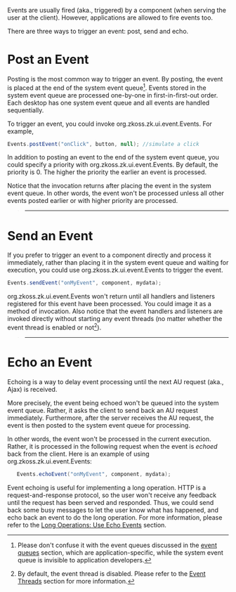 Events are usually fired (aka., triggered) by a component (when serving
the user at the client). However, applications are allowed to fire
events too.

There are three ways to trigger an event: post, send and echo.

# Post an Event

Posting is the most common way to trigger an event. By posting, the
event is placed at the end of the system event queue[^1]. Events stored
in the system event queue are processed one-by-one in first-in-first-out
order. Each desktop has one system event queue and all events are
handled sequentially.

To trigger an event, you could invoke
<javadoc method="postEvent(java.lang.String, org.zkoss.zk.ui.Component, java.lang.Object)">org.zkoss.zk.ui.event.Events</javadoc>.
For example,

```java
Events.postEvent("onClick", button, null); //simulate a click
```

In addition to posting an event to the end of the system event queue,
you could specify a priority with
<javadoc method="postEvent(int, java.lang.String, org.zkoss.zk.ui.Component, java.lang.Object)">org.zkoss.zk.ui.event.Events</javadoc>.
By default, the priority is 0. The higher the priority the earlier an
event is processed.

Notice that the invocation returns after placing the event in the system
event queue. In other words, the event won't be processed unless all
other events posted earlier or with higher priority are processed.

> ------------------------------------------------------------------------
>
> <references/>

# Send an Event

If you prefer to trigger an event to a component directly and process it
immediately, rather than placing it in the system event queue and
waiting for execution, you could use
<javadoc method="sendEvent(java.lang.String, org.zkoss.zk.ui.Component, java.lang.Object)">org.zkoss.zk.ui.event.Events</javadoc>
to trigger the event.

```java
Events.sendEvent("onMyEvent", component, mydata);
```

<javadoc method="sendEvent(java.lang.String, org.zkoss.zk.ui.Component, java.lang.Object)">org.zkoss.zk.ui.event.Events</javadoc>
won't return until all handlers and listeners registered for this event
have been processed. You could image it as a method of invocation. Also
notice that the event handlers and listeners are invoked directly
without starting any event threads (no matter whether the event thread
is enabled or not[^2]).

> ------------------------------------------------------------------------
>
> <references/>

# Echo an Event

Echoing is a way to delay event processing until the next AU request
(aka., Ajax) is received.

More precisely, the event being echoed won't be queued into the system
event queue. Rather, it asks the client to send back an AU request
immediately. Furthermore, after the server receives the AU request, the
event is then posted to the system event queue for processing.

In other words, the event won't be processed in the current execution.
Rather, it is processed in the following request when the event is
<i>echoed</i> back from the client. Here is an example of using
<javadoc method="echoEvent(java.lang.String, org.zkoss.zk.ui.Component, java.lang.Object)">org.zkoss.zk.ui.event.Events</javadoc>:

```java
   Events.echoEvent("onMyEvent", component, mydata);
```

Event echoing is useful for implementing a long operation. HTTP is a
request-and-response protocol, so the user won't receive any feedback
until the request has been served and responded. Thus, we could send
back some busy messages to let the user know what has happened, and echo
back an event to do the long operation. For more information, please
refer to the [Long Operations: Use Echo Events]({{site.baseurl}}/zk_dev_ref/ui_patterns/long_operations/use_echo_events)
section.

[^1]: Please don't confuse it with the event queues discussed in the [ event queues]({{site.baseurl}}/zk_dev_ref/event_handling/event_queues)
    section, which are application-specific, while the system event
    queue is invisible to application developers.

[^2]: By default, the event thread is disabled. Please refer to the
    [Event Threads]({{site.baseurl}}/zk_dev_ref/ui_patterns/event_threads)
    section for more information.
